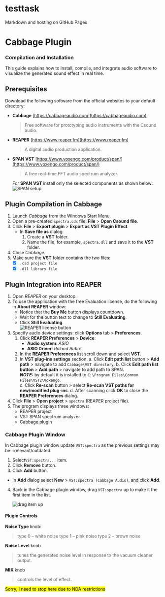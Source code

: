 # testtask
Markdown and hosting on GitHub Pages
# Cabbage Plugin
### Compilation and Installation
This guide explains how to install, compile, and integrate audio software to visualize the generated sound effect in real time.
## Prerequisites
Download the following software from the official websites to your default directory:
- **Cabbage** [https://cabbageaudio.com](https://cabbageaudio.com)  
   > Free software for prototyping audio instruments with the Csound audio.  
- **REAPER**  [https://www.reaper.fm](https://www.reaper.fm)  
   > A digital audio production application.
- **SPAN VST** [https://www.voxengo.com/product/span/](https://www.voxengo.com/product/span/)  
   > A free real-time FFT audio spectrum analyzer.
   >
   For **SPAN VST** install only the selected components as shown below:
   ![SPAN setup](/assets/img/SPAN_setup.png)
## Plugin Compilation in Cabbage
1. Launch _Cabbage_ from the Windows Start Menu. 
2. Open a pre-created `spectra.сds` file: **File** > **Open Csound file**. 
3. Click **File** > **Export plugin** > **Export as VST Plugin Effect**.   
    - In **Save file as** dialog:      
        1. Create a **VST** folder.  
        2. Name the file, for example, `spectra.dll` and save it to the **VST** folder.
7. Close _Cabbage_.
8. Make sure the **VST** folder contains the two files:  
   - [x] `.csd project file`  
   - [x] `.dll library file`
## Plugin Integration into REAPER
1. Open _REAPER_ on your desktop.
2. To use the application with the free Evaluation license, do the following in **About REAPER** window:
   - Notice that the **Buy Me** button displays countdown. 
   - Wait for the button text to change to **Still Evaluating**.
   - Click **Still Evaluating**.  
   ![REAPER license button](/assets/img/REAPER_license.png)
3. Specify audio device settings: click **Options** tab > **Preferences**.  
   1. Click **REAPER Preferences** > **Device**:
      - **Audio system**: _ASIO_
      - **ASIO Driver**: _Roland Rubix_ 
   2. In the **REAPER Preferences** list scroll down and select **VST**.
   3. In **VST plug-ins settings** section:
      a. Click **Edit path list** button > **Add path** > navigate to add `Cabbage\VST directory`.
      b. Click **Edit path list button** > **Add path** > navigate to add path to SPAN.   
**_NOTE:_** by default it is installed to `C:\Program Files\Common Files\VST2\Voxengo`.  
c. Click **Re-scan** button > select **Re-scan VST paths for new/modified plug-ins**.
d. After scanning click **OK** to close the **REAPER Preferences** dialog.
4. Click **File** > **Open project** > `spectra` (REAPER project file).
5. The program displays three windows:  
    - REAPER project
    - VST SPAN spectrum analyzer
    - Cabbage plugin
 ### Cabbage Plugin Window
In Cabbage plugin window update `VST:spectra` as the previous settings may be irrelevant/outdated:
1. Select`VST:spectra...` item.
2. Click **Remove** button.
3. Click **Add** button.
- In **Add** dialog select **New** > `VST:spectra (Cabbage Audio)`, and click **Add**. 
4. Back in the Cabbage plugin window, drag `VST:spectra` up to make it the first item in the list.

   ![drag item up](/assets/img/Cabbage_drag.png)
#### Plugin Controls
**Noise Type** knob:
> type 0 – white noise
> type 1 – pink noise
> type 2 – brown noise

**Noise Level** knob   
> tunes the generated noise level in response to the vacuum cleaner output.

**MIX** knob   
> controls the level of effect.

<mark>Sorry, I need to stop here due to NDA restrictions</mark>
